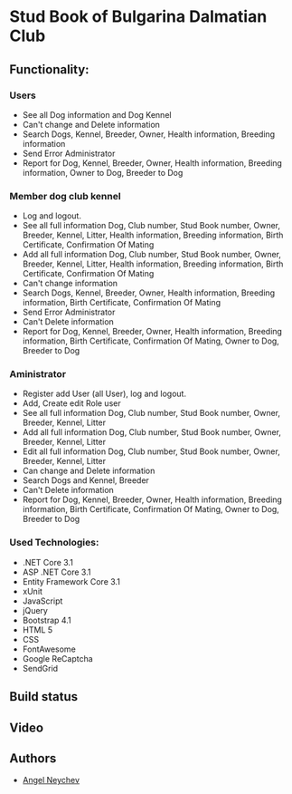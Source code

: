 # Stud Book of Bulgarina Dalmatian Club

## Functionality:

### Users

- See all Dog information and Dog Kennel
- Can't change and Delete information
- Search Dogs, Kennel, Breeder, Owner, Health information, Breeding information
- Send Error Administrator
- Report for Dog, Kennel, Breeder, Owner, Health information, Breeding information, Owner to Dog, Breeder to Dog


### Member dog club kennel

- Log and logout.
- See all full information Dog, Club number, Stud Book number, Owner, Breeder, Kennel, Litter, Health information, Breeding information, Birth Certificate, Confirmation Of Mating
- Add all full information Dog, Club number, Stud Book number, Owner, Breeder, Kennel, Litter, Health information, Breeding information, Birth Certificate, Confirmation Of Mating
- Can't change information
- Search Dogs, Kennel, Breeder, Owner, Health information, Breeding information, Birth Certificate, Confirmation Of Mating
- Send Error Administrator
- Can't Delete information
- Report for Dog, Kennel, Breeder, Owner, Health information, Breeding information, Birth Certificate, Confirmation Of Mating, Owner to Dog, Breeder to Dog

### Aministrator

- Register add User (all User), log and logout.
- Add, Create edit Role user
- See all full information Dog, Club number, Stud Book number, Owner, Breeder, Kennel, Litter
- Add all full information Dog, Club number, Stud Book number, Owner, Breeder, Kennel, Litter
- Edit all full information Dog, Club number, Stud Book number, Owner, Breeder, Kennel, Litter
- Can change and Delete information
- Search Dogs and Kennel, Breeder
- Can't  Delete information
- Report for Dog, Kennel, Breeder, Owner, Health information, Breeding information, Birth Certificate, Confirmation Of Mating, Owner to Dog, Breeder to Dog

### Used Technologies:
- .NET Core 3.1
- ASP .NET Core 3.1
- Entity Framework Core 3.1
- xUnit
- JavaScript
- jQuery
- Bootstrap 4.1
- HTML 5
- CSS
- FontAwesome
- Google ReCaptcha
- SendGrid

## Build status

## Video


## Authors

- [Angel Neychev](https://github.com/angelneychev)
